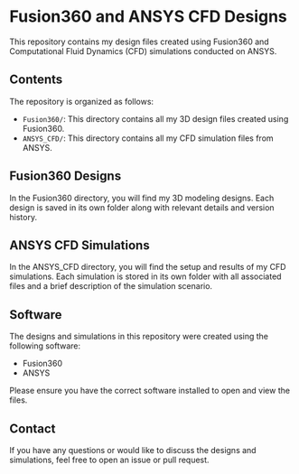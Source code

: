 # Fusion360 and ANSYS CFD Designs

This repository contains my design files created using Fusion360 and Computational Fluid Dynamics (CFD) simulations conducted on ANSYS.

## Contents

The repository is organized as follows:

- `Fusion360/`: This directory contains all my 3D design files created using Fusion360.
- `ANSYS_CFD/`: This directory contains all my CFD simulation files from ANSYS.

## Fusion360 Designs

In the Fusion360 directory, you will find my 3D modeling designs. Each design is saved in its own folder along with relevant details and version history.

## ANSYS CFD Simulations

In the ANSYS_CFD directory, you will find the setup and results of my CFD simulations. Each simulation is stored in its own folder with all associated files and a brief description of the simulation scenario.

## Software

The designs and simulations in this repository were created using the following software:

- Fusion360
- ANSYS

Please ensure you have the correct software installed to open and view the files.

## Contact

If you have any questions or would like to discuss the designs and simulations, feel free to open an issue or pull request.


